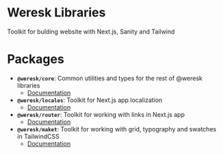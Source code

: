 # Weresk Libraries

Toolkit for bulding website with Next.js, Sanity and Tailwind

# Packages

-   **`@weresk/core`**: Common utilities and types for the rest of @weresk libraries
    -   [Documentation](https://github.com/alexanderkalachev/weresk/blob/main/packages/%40weresk/core/README.md)
-   **`@weresk/locales`**: Toolkit for Next.js app localization
    -   [Documentation](https://github.com/alexanderkalachev/weresk/blob/main/packages/%40weresk/locales/README.md)
-   **`@weresk/router`**: Toolkit for working with links in Next.js app
    -   [Documentation](https://github.com/alexanderkalachev/weresk/blob/main/packages/%40weresk/router/README.md)
-   **`@weresk/maket`**: Toolkit for working with grid, typography and swatches in TailwindCSS
    -   [Documentation](https://github.com/alexanderkalachev/weresk/blob/main/packages/%40weresk/maket/README.md)
